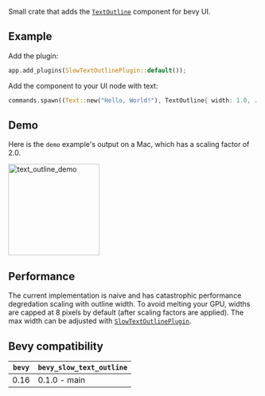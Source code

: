 Small crate that adds the [`TextOutline`](bevy_slow_text_outline::prelude::TextOutline) component for bevy UI.

## Example

Add the plugin:
```rs
app.add_plugins(SlowTextOutlinePlugin::default());
```

Add the component to your UI node with text:
```rs
commands.spawn((Text::new("Hello, World!"), TextOutline{ width: 1.0, ..default() }));
```

## Demo

Here is the `demo` example's output on a Mac, which has a scaling factor of 2.0.

<img width="183" alt="text_outline_demo" src="https://github.com/user-attachments/assets/c005b55c-9011-4c96-af1f-b0c91afecddc" />

## Performance

The current implementation is naive and has catastrophic performance degredation scaling with outline width. To avoid melting your GPU, widths are capped at 8 pixels by default (after scaling factors are applied). The max width can be adjusted with [`SlowTextOutlinePlugin`](bevy_slow_text_outline::prelude::SlowTextOutlinePlugin).

## Bevy compatibility

| `bevy` | `bevy_slow_text_outline` |
|-------|-------------------|
| 0.16  | 0.1.0 - main     |
